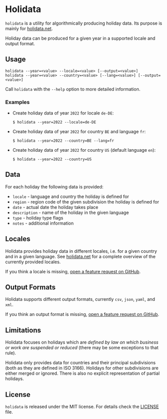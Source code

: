 # Holidata

`holidata` is a utility for algorithmically producing holiday data.
Its purpose is mainly for [holidata.net](https://holidata.net).

Holiday data can be produced for a given year in a supported locale and output format.

## Usage

```
holidata --year=<value> --locale=<value> [--output=<value>]
holidata --year=<value> --country=<value> [--lang=<value>] [--output=<value>]
```
Call `holidata` with the `--help` option to more detailed information.

### Examples
* Create holiday data of year `2022` for locale `de-DE`:
  ```
  $ holidata --year=2022 --locale=de-DE
  ```
  
* Create holiday data of year `2022` for country `BE` and language `fr`:
  ```
  $ holidata --year=2022 --country=BE --lang=fr
  ```
  
* Create holiday data of year `2022` for country `US` (default language `en`):
  ```
  $ holidata --year=2022 --country=US
  ```

## Data

For each holiday the following data is provided:
* `locale` - language and country the holiday is defined for
* `region` - region code of the given subdivision the holiday is defined for
* `date` - actual date the holiday takes place
* `description` - name of the holiday in the given language
* `type` - holiday type flags
* `notes` - additional information

## Locales

Holidata provides holiday data in different locales, i.e. for a given country and in a given language.
See [holidata.net](https://holidata.net/locales/) for a complete overview of the currently provided locales.

If you think a locale is missing, [open a feature request on GitHub](https://github.com/GothenburgBitFactory/holidata/issues).

## Output Formats

Holidata supports different output formats, currently `csv`, `json`, `yaml`, and `xml`.

If you think an output format is missing, [open a feature request on GitHub](https://github.com/GothenburgBitFactory/holidata/issues).

## Limitations

Holidata focuses on holidays which are _defined by law on which business or work are suspended or reduced_ (there may be some exceptions to that rule).

Holidata only provides data for countries and their principal subdivisions (both as they are defined in ISO 3166).
Holidays for other subdivisions are either merged or ignored.
There is also no explicit representation of partial holidays.

## License

`holidata` is released under the MIT license.
For details check the [LICENSE](LICENSE) file.
